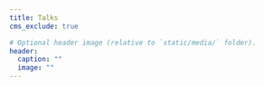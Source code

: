 ```yaml
---
title: Talks
cms_exclude: true

# Optional header image (relative to `static/media/` folder).
header:
  caption: ""
  image: ""
---
```

